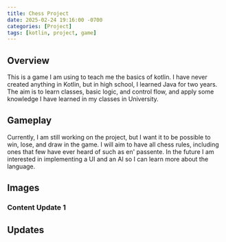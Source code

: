 ```yaml
---
title: Chess Project
date: 2025-02-24 19:16:00 -0700
categories: [Project]
tags: [kotlin, project, game]
---
```


## Overview

This is a game I am using to teach me the basics of kotlin. I have
never created anything in Kotlin, but in high school, I learned Java
for two years. The aim is to learn classes, basic logic, and
control flow, and apply some knowledge I have learned in my classes
in University.

## Gameplay

Currently, I am still working on the project, but I want it to be possible
to win, lose, and draw in the game. I will aim to have all chess rules,
including ones that few have ever heard of such as en' passente. In the
future I am interested in implementing a UI and an AI so I can learn more
about the language.

## Images

### Content Update 1

## Updates
